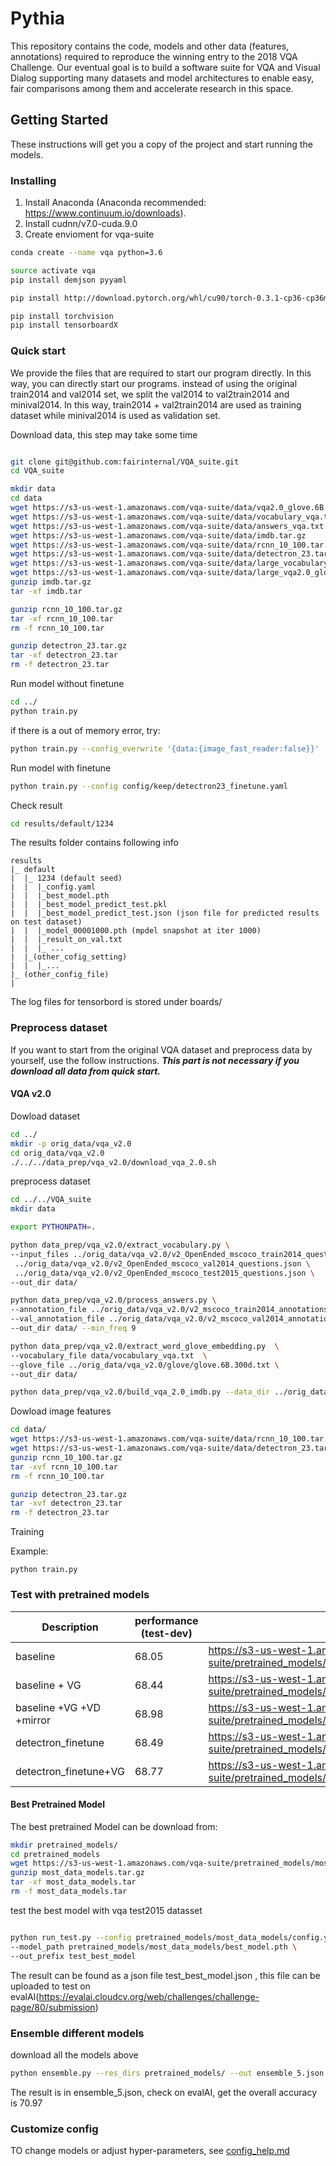 # Pythia
This repository contains the code, models and other data (features, annotations) required to reproduce the winning entry to the 2018 VQA Challenge.
Our eventual goal is to build a software suite for VQA and Visual Dialog supporting many datasets and model architectures to enable easy, fair comparisons among them and accelerate research in this space.

## Getting Started

These instructions will get you a copy of the project and start running the models.


### Installing

1. Install Anaconda (Anaconda recommended: https://www.continuum.io/downloads).
2. Install cudnn/v7.0-cuda.9.0
3. Create envioment for vqa-suite
```bash
conda create --name vqa python=3.6

source activate vqa
pip install demjson pyyaml

pip install http://download.pytorch.org/whl/cu90/torch-0.3.1-cp36-cp36m-linux_x86_64.whl

pip install torchvision
pip install tensorboardX

```




### Quick start
We provide the files that are required to start our program directly. In this way, you can directly start our programs. 
instead of using the original train2014 and val2014 set, we split the val2014 to val2train2014 and minival2014. In this way,
train2014 + val2train2014 are used as training dataset while minival2014 is used as validation set.

Download data, this step may take some time
```bash

git clone git@github.com:fairinternal/VQA_suite.git
cd VQA_suite

mkdir data
cd data
wget https://s3-us-west-1.amazonaws.com/vqa-suite/data/vqa2.0_glove.6B.300d.txt.npy
wget https://s3-us-west-1.amazonaws.com/vqa-suite/data/vocabulary_vqa.txt
wget https://s3-us-west-1.amazonaws.com/vqa-suite/data/answers_vqa.txt
wget https://s3-us-west-1.amazonaws.com/vqa-suite/data/imdb.tar.gz
wget https://s3-us-west-1.amazonaws.com/vqa-suite/data/rcnn_10_100.tar.gz
wget https://s3-us-west-1.amazonaws.com/vqa-suite/data/detectron_23.tar.gz
wget https://s3-us-west-1.amazonaws.com/vqa-suite/data/large_vocabulary_vqa.txt
wget https://s3-us-west-1.amazonaws.com/vqa-suite/data/large_vqa2.0_glove.6B.300d.txt.npy
gunzip imdb.tar.gz 
tar -xf imdb.tar

gunzip rcnn_10_100.tar.gz 
tar -xf rcnn_10_100.tar
rm -f rcnn_10_100.tar

gunzip detectron_23.tar.gz
tar -xf detectron_23.tar
rm -f detectron_23.tar

```
Run model without finetune
```bash
cd ../
python train.py
```
if there is a out of memory error, try:
```bash
python train.py --config_overwrite '{data:{image_fast_reader:false}}'
```

Run model with finetune
```bash
python train.py --config config/keep/detectron23_finetune.yaml

```
Check result
```bash
cd results/default/1234

```
The results folder contains following info
```angular2html
results
|_ default
|  |_ 1234 (default seed)
|  |  |_config.yaml
|  |  |_best_model.pth
|  |  |_best_model_predict_test.pkl 
|  |  |_best_model_predict_test.json (json file for predicted results on test dataset)
|  |  |_model_00001000.pth (mpdel snapshot at iter 1000)
|  |  |_result_on_val.txt
|  |  |_ ...
|  |_(other_cofig_setting)
|  |  |_...
|_ (other_config_file)
|

```
The log files for tensorbord is stored under boards/



### Preprocess dataset
If you want to start from the original VQA dataset and preprocess data by yourself, use the follow instructions. 
***This part is not necessary if you download all data from quick start.***

#### VQA v2.0
 
Dowload dataset 
```bash
cd ../
mkdir -p orig_data/vqa_v2.0
cd orig_data/vqa_v2.0
./../../data_prep/vqa_v2.0/download_vqa_2.0.sh

```

preprocess dataset
```bash
cd ../../VQA_suite 
mkdir data

export PYTHONPATH=.

python data_prep/vqa_v2.0/extract_vocabulary.py \
--input_files ../orig_data/vqa_v2.0/v2_OpenEnded_mscoco_train2014_questions.json \
 ../orig_data/vqa_v2.0/v2_OpenEnded_mscoco_val2014_questions.json \
 ../orig_data/vqa_v2.0/v2_OpenEnded_mscoco_test2015_questions.json \
--out_dir data/

python data_prep/vqa_v2.0/process_answers.py \
--annotation_file ../orig_data/vqa_v2.0/v2_mscoco_train2014_annotations.json \
--val_annotation_file ../orig_data/vqa_v2.0/v2_mscoco_val2014_annotations.json  \
--out_dir data/ --min_freq 9

python data_prep/vqa_v2.0/extract_word_glove_embedding.py  \
--vocabulary_file data/vocabulary_vqa.txt  \
--glove_file ../orig_data/vqa_v2.0/glove/glove.6B.300d.txt \
--out_dir data/

python data_prep/vqa_v2.0/build_vqa_2.0_imdb.py --data_dir ../orig_data/vqa_v2.0/ --out_dir data/

```

Dowload image features
```bash
cd data/
wget https://s3-us-west-1.amazonaws.com/vqa-suite/data/rcnn_10_100.tar.gz
wget https://s3-us-west-1.amazonaws.com/vqa-suite/data/detectron_23.tar.gz
gunzip rcnn_10_100.tar.gz 
tar -xvf rcnn_10_100.tar
rm -f rcnn_10_100.tar

gunzip detectron_23.tar.gz
tar -xvf detectron_23.tar
rm -f detectron_23.tar


``` 


Training

Example:
```
python train.py 
```

### Test with pretrained models
| Description | performance (test-dev) | Link |
| --- | --- | --- |
| baseline | 68.05 | https://s3-us-west-1.amazonaws.com/vqa-suite/pretrained_models/baseline_models.tar.gz |
| baseline + VG | 68.44 |https://s3-us-west-1.amazonaws.com/vqa-suite/pretrained_models/baseline_VG_models.tar.gz  |
| baseline +VG +VD +mirror | 68.98 |https://s3-us-west-1.amazonaws.com/vqa-suite/pretrained_models/most_data_models.tar.gz |
| detectron_finetune | 68.49 | https://s3-us-west-1.amazonaws.com/vqa-suite/pretrained_models/detectron23_finetune_models.tar.gz|
| detectron_finetune+VG |68.77 | https://s3-us-west-1.amazonaws.com/vqa-suite/pretrained_models/detectron23_ft_VG_models.tar.gz |


#### Best Pretrained Model
The best pretrained Model can be download from:
```bash
mkdir pretrained_models/
cd pretrained_models
wget https://s3-us-west-1.amazonaws.com/vqa-suite/pretrained_models/most_data_models.tar.gz
gunzip most_data_models.tar.gz 
tar -xf most_data_models.tar
rm -f most_data_models.tar
```

test the best model with vqa test2015 datasset
```bash

python run_test.py --config pretrained_models/most_data_models/config.yaml \
--model_path pretrained_models/most_data_models/best_model.pth \
--out_prefix test_best_model
```

The result can be found as a json file test_best_model.json , 
this file can be uploaded to test on evalAI(https://evalai.cloudcv.org/web/challenges/challenge-page/80/submission)

### Ensemble different models
download all the models above
```bash
python ensemble.py --res_dirs pretrained_models/ --out ensemble_5.json
```
The result is in ensemble_5.json, check on evalAI, get the overall accuracy is 70.97


### Customize config
TO change models or adjust hyper-parameters, see [config_help.md](config_help.md)

